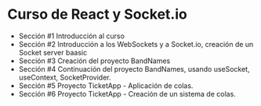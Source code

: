# Curso de React y Socket.io
 - Sección #1 Introducción al curso
 - Sección #2 Introducción a los WebSockets y a Socket.io, creación de un Socket server baasic
 - Sección #3 Creación del proyecto BandNames
 - Sección #4 Continuación del proyecto BandNames, usando useSocket, useContext, SocketProvider.
 - Sección #5 Proyecto TicketApp - Aplicación de colas.
 - Sección #6 Proyecto TicketApp - Creación de un sistema de colas.
